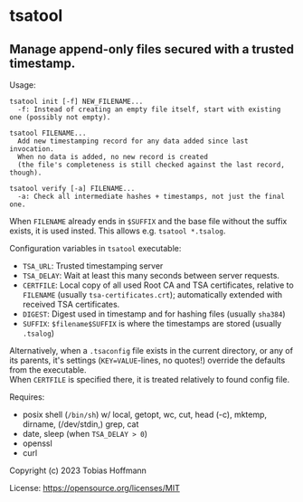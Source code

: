# tsatool
## Manage append-only files secured with a trusted timestamp.

Usage:
```
tsatool init [-f] NEW_FILENAME...
  -f: Instead of creating an empty file itself, start with existing one (possibly not empty).

tsatool FILENAME...
  Add new timestamping record for any data added since last invocation.
  When no data is added, no new record is created
  (the file's completeness is still checked against the last record, though).

tsatool verify [-a] FILENAME...
  -a: Check all intermediate hashes + timestamps, not just the final one.
```

When `FILENAME` already ends in `$SUFFIX` and the base file without the suffix exists, it is used insted.
This allows e.g. `tsatool *.tsalog`.

Configuration variables in `tsatool` executable:
* `TSA_URL`: Trusted timestamping server
* `TSA_DELAY`: Wait at least this many seconds between server requests.
* `CERTFILE`: Local copy of all used Root CA and TSA certificates, relative to `FILENAME` (usually `tsa-certificates.crt`); automatically extended with received TSA certificates.
* `DIGEST`: Digest used in timestamp and for hashing files (usually `sha384`)
* `SUFFIX`: `$filename$SUFFIX` is where the timestamps are stored (usually `.tsalog`)

Alternatively, when a `.tsaconfig` file exists in the current directory, or any of its parents,
it's settings (`KEY=VALUE`-lines, no quotes!) override the defaults from the executable.  
When `CERTFILE` is specified there, it is treated relatively to found config file.

Requires:
* posix shell (`/bin/sh`) w/ local, getopt, wc, cut, head (-c), mktemp, dirname, (/dev/stdin,) grep, cat
* date, sleep (when `TSA_DELAY > 0`)
* openssl
* curl

Copyright (c) 2023 Tobias Hoffmann

License: https://opensource.org/licenses/MIT

